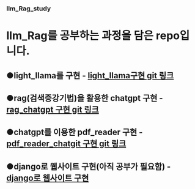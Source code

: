 ### llm_Rag_study 

# llm_Rag를 공부하는 과정을 담은 repo입니다.

## ●light_llama를 구현 - [light_llama구현 git 링크](https://github.com/dohun-mat/llm_Rag_study/tree/main/lit-llama-main)  
## ●rag(검색증강기법)을 활용한 chatgpt 구현 - [rag_chatgpt 구현 git 링크](https://github.com/dohun-mat/llm_Rag_study/tree/main/RAG-main)  
## ●chatgpt를 이용한 pdf_reader 구현 - [pdf_reader_chatgit 구현 git 링크](https://github.com/dohun-mat/llm_Rag_study/tree/main/pdf_read)  
## ●django로 웹사이트 구현(아직 공부가 필요함)  - [django로 웹사이트 구현](https://github.com/dohun-mat/llm_Rag_study/tree/main/mysite)  
